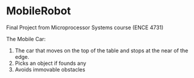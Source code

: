 # MobileRobot
Final Project from Microprocessor Systems course (ENCE 4731)

The Mobile Car:
1. The car that moves on the top of the table and stops at the near of the edge. 
2. Picks an object if founds any
3. Avoids immovable obstacles
